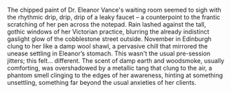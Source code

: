 The chipped paint of Dr. Eleanor Vance's waiting room seemed to sigh with the rhythmic drip, drip, drip of a leaky faucet – a counterpoint to the frantic scratching of her pen across the notepad. Rain lashed against the tall, gothic windows of her Victorian practice, blurring the already indistinct gaslight glow of the cobblestone street outside.  November in Edinburgh clung to her like a damp wool shawl, a pervasive chill that mirrored the unease settling in Eleanor’s stomach.  This wasn't the usual pre-session jitters; this felt… different.  The scent of damp earth and woodsmoke, usually comforting, was overshadowed by a metallic tang that clung to the air, a phantom smell clinging to the edges of her awareness, hinting at something unsettling, something far beyond the usual anxieties of her clients.
